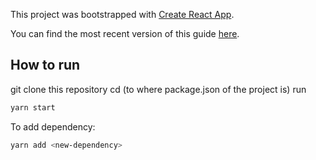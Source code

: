 This project was bootstrapped with [Create React App](https://github.com/facebookincubator/create-react-app).

You can find the most recent version of this guide [here](https://github.com/facebookincubator/create-react-app/blob/master/packages/react-scripts/template/README.md).

## How to run
git clone this repository
cd (to where package.json of the project is)
run
```sh
yarn start
```

To add dependency:
```sh
yarn add <new-dependency>
```
